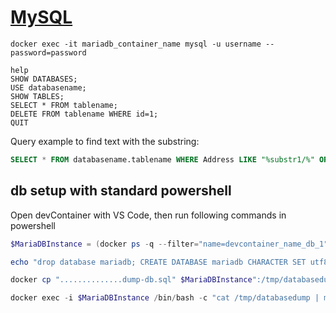 # [MySQL](https://dev.mysql.com/doc/mysql-getting-started/en/)

```
docker exec -it mariadb_container_name mysql -u username --password=password

help
SHOW DATABASES;
USE databasename;
SHOW TABLES;
SELECT * FROM tablename;
DELETE FROM tablename WHERE id=1;
QUIT
```

Query example to find text with the substring:

```SQL
SELECT * FROM databasename.tablename WHERE Address LIKE "%substr1/%" OR Address LIKE "%substr2%";
```

## db setup with standard powershell

Open devContainer with VS Code, then run following commands in powershell

```powershell
$MariaDBInstance = (docker ps -q --filter="name=devcontainer_name_db_1" --format "{{.Names}}") | Out-String | ForEach-Object {$_.Trim()}

echo "drop database mariadb; CREATE DATABASE mariadb CHARACTER SET utf8 COLLATE utf8_unicode_ci;" |  docker exec -i $MariaDBInstance mysql -u mariadb --password=mariadb

docker cp "..............dump-db.sql" $MariaDBInstance":/tmp/databasedump"

docker exec -i $MariaDBInstance /bin/bash -c "cat /tmp/databasedump | mysql -u mariadb --password=mariadb mariadb && rm /tmp/databasedump"
```